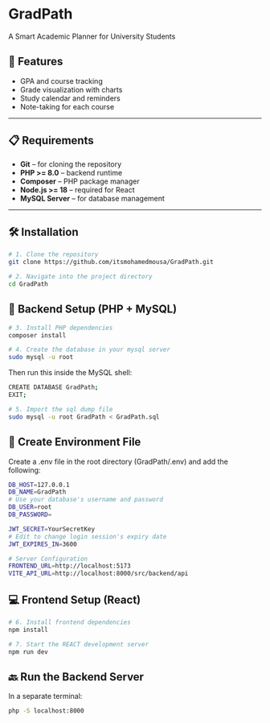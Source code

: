 # GradPath

A Smart Academic Planner for University Students

## 🚀 Features

- GPA and course tracking
- Grade visualization with charts
- Study calendar and reminders
- Note-taking for each course

---

## 📋 Requirements

- **Git** – for cloning the repository
- **PHP >= 8.0** – backend runtime
- **Composer** – PHP package manager
- **Node.js >= 18** – required for React
- **MySQL Server** – for database management

---

## 🛠️ Installation

```bash
# 1. Clone the repository
git clone https://github.com/itsmohamedmousa/GradPath.git

# 2. Navigate into the project directory
cd GradPath
```

## 📂 Backend Setup (PHP + MySQL)

```bash
# 3. Install PHP dependencies
composer install

# 4. Create the database in your mysql server
sudo mysql -u root
```

Then run this inside the MySQL shell:

```bash
CREATE DATABASE GradPath;
EXIT;
```

```bash
# 5. Import the sql dump file
sudo mysql -u root GradPath < GradPath.sql
```

## 🔐 Create Environment File

Create a .env file in the root directory (GradPath/.env) and add the following:

```bash
DB_HOST=127.0.0.1
DB_NAME=GradPath
# Use your database's username and password
DB_USER=root
DB_PASSWORD=

JWT_SECRET=YourSecretKey
# Edit to change login session's expiry date
JWT_EXPIRES_IN=3600

# Server Configuration
FRONTEND_URL=http://localhost:5173
VITE_API_URL=http://localhost:8000/src/backend/api
```

## 💻 Frontend Setup (React)

```bash
# 6. Install frontend dependencies
npm install

# 7. Start the REACT development server
npm run dev
```

## 🔙 Run the Backend Server

In a separate terminal:

```bash
php -S localhost:8000
```
